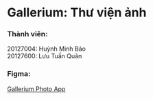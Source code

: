 # Gallerium: Thư viện ảnh


### Thành viên:
20127004: Huỳnh Minh Bảo <br />
20127600: Lưu Tuấn Quân

### Figma: 
[Gallerium Photo App](https://www.figma.com/file/ylLpfeG0tmvj3cnD58y9Li/Mobile-Photo-App?node-id=20%3A284&t=J5ICa8YzA69q15Z7-1)
